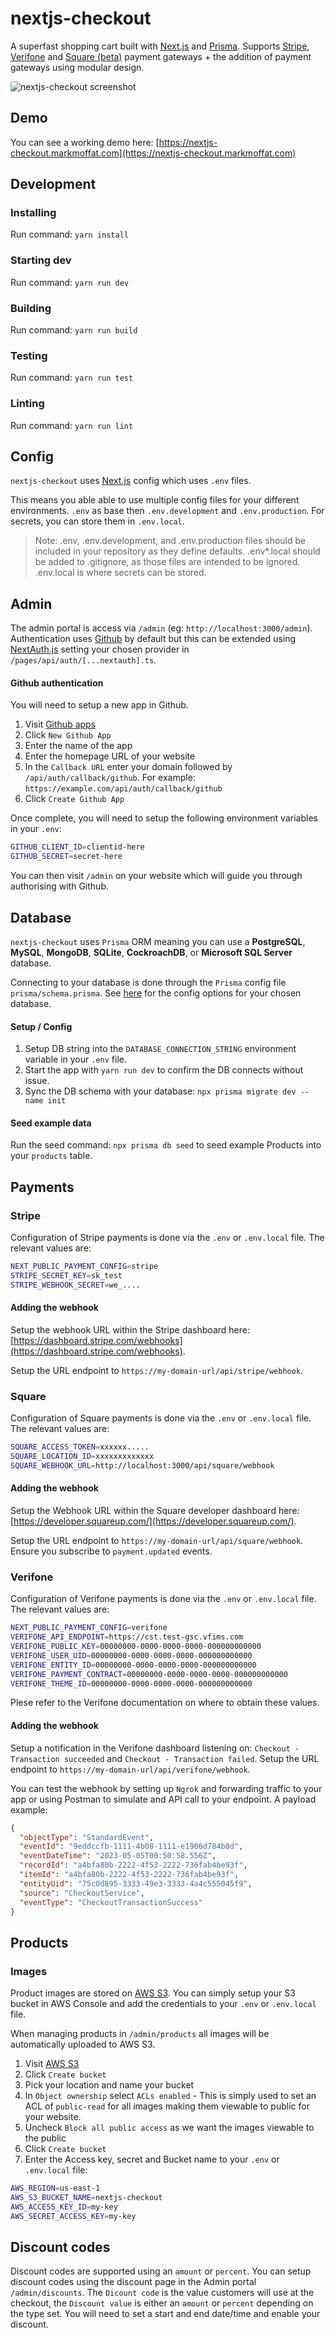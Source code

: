 # nextjs-checkout

A superfast shopping cart built with [Next.js](https://nextjs.org/) and [Prisma](https://www.prisma.io). Supports [Stripe](https://stripe.com/), [Verifone](https://verifone.cloud/) and [Square (beta)](https://squareup.com/) payment gateways + the addition of payment gateways using modular design.

![nextjs-checkout screenshot](https://nextjs-checkout.markmoffat.com/screenshot.jpg)

## Demo

You can see a working demo here: [https://nextjs-checkout.markmoffat.com](https://nextjs-checkout.markmoffat.com)

## Development

### Installing

Run command: `yarn install`

### Starting dev

Run command: `yarn run dev`

### Building

Run command: `yarn run build`

### Testing

Run command: `yarn run test`

### Linting

Run command: `yarn run lint`

## Config

`nextjs-checkout` uses [Next.js](https://nextjs.org/) config which uses `.env` files.

This means you able able to use multiple config files for your different environments. `.env` as base then `.env.development` and `.env.production`. For secrets, you can store them in `.env.local`.

> Note: .env, .env.development, and .env.production files should be included in your repository as they define defaults. .env*.local should be added to .gitignore, as those files are intended to be ignored. .env.local is where secrets can be stored.

## Admin

The admin portal is access via `/admin` (eg: `http://localhost:3000/admin`). Authentication uses [Github](https://github.com/mrvautin/nextjs-checkout?tab=readme-ov-file#github-authentication) by default but this can be extended using [NextAuth.js](https://next-auth.js.org/) setting your chosen  provider in `/pages/api/auth/[...nextauth].ts`.

#### Github authentication

You will need to setup a new app in Github.

1. Visit [Github apps](https://github.com/settings/apps)
2. Click `New Github App`
3. Enter the name of the app
4. Enter the homepage URL of your website
5. In the `Callback URL` enter your domain followed by `/api/auth/callback/github`. For example: `https://example.com/api/auth/callback/github`
6. Click `Create Github App`

Once complete, you will need to setup the following environment variables in your `.env`:

```sh
GITHUB_CLIENT_ID=clientid-here
GITHUB_SECRET=secret-here
```

You can then visit `/admin` on your website which will guide you through authorising with Github.

## Database

`nextjs-checkout` uses `Prisma` ORM meaning you can use a **PostgreSQL**, **MySQL**, **MongoDB**, **SQLite**, **CockroachDB**, or **Microsoft SQL Server** database. 

Connecting to your database is done through the `Prisma` config file `prisma/schema.prisma`. See [here](https://www.prisma.io/docs/concepts/database-connectors) for the config options for your chosen database.

#### Setup / Config

1. Setup DB string into the `DATABASE_CONNECTION_STRING` environment variable in your `.env` file.
2. Start the app with `yarn run dev` to confirm the DB connects without issue.
3. Sync the DB schema with your database: `npx prisma migrate dev --name init`

#### Seed example data

Run the seed command: `npx prisma db seed` to seed example Products into your `products` table.

## Payments

### Stripe

Configuration of Stripe payments is done via the `.env` or `.env.local` file. The relevant values are:

``` sh
NEXT_PUBLIC_PAYMENT_CONFIG=stripe
STRIPE_SECRET_KEY=sk_test
STRIPE_WEBHOOK_SECRET=we_....
```

#### Adding the webhook

Setup the webhook URL within the Stripe dashboard here: [https://dashboard.stripe.com/webhooks](https://dashboard.stripe.com/webhooks). 

Setup the URL endpoint to `https://my-domain-url/api/stripe/webhook`.

### Square

Configuration of Square payments is done via the `.env` or `.env.local` file. The relevant values are:

``` sh
SQUARE_ACCESS_TOKEN=xxxxxx.....
SQUARE_LOCATION_ID=xxxxxxxxxxxxx
SQUARE_WEBHOOK_URL=http://localhost:3000/api/square/webhook
```

#### Adding the webhook

Setup the Webhook URL within the Square developer dashboard here: [https://developer.squareup.com/](https://developer.squareup.com/). 

Setup the URL endpoint to `https://my-domain-url/api/square/webhook`. Ensure you subscribe to `payment.updated` events. 

### Verifone

Configuration of Verifone payments is done via the `.env` or `.env.local` file. The relevant values are:

``` sh
NEXT_PUBLIC_PAYMENT_CONFIG=verifone
VERIFONE_API_ENDPOINT=https://cst.test-gsc.vfims.com
VERIFONE_PUBLIC_KEY=00000000-0000-0000-0000-000000000000
VERIFONE_USER_UID=00000000-0000-0000-0000-000000000000
VERIFONE_ENTITY_ID=00000000-0000-0000-0000-000000000000
VERIFONE_PAYMENT_CONTRACT=00000000-0000-0000-0000-000000000000
VERIFONE_THEME_ID=00000000-0000-0000-0000-000000000000
```

Plese refer to the Verifone documentation on where to obtain these values. 

#### Adding the webhook

Setup a notification in the Verifone dashboard listening on: `Checkout - Transaction succeeded` and `Checkout - Transaction failed`. Setup the URL endpoint to `https://my-domain-url/api/verifone/webhook`.

You can test the webhook by setting up `Ngrok` and forwarding traffic to your app or using Postman to simulate and API call to your endpoint. A payload example:

``` json
{
  "objectType": "StandardEvent",
  "eventId": "9eddccfb-1111-4b08-1111-e1906d784b8d",
  "eventDateTime": "2023-05-05T00:50:58.556Z",
  "recordId": "a4bfa80b-2222-4f53-2222-736fab4be93f",
  "itemId": "a4bfa80b-2222-4f53-2222-736fab4be93f",
  "entityUid": "75c0d895-3333-49e3-3333-4a4c555045f9",
  "source": "CheckoutService",
  "eventType": "CheckoutTransactionSuccess"
}
```

## Products

### Images

Product images are stored on [AWS S3](https://aws.amazon.com/s3/). You can simply setup your S3 bucket in AWS Console and add the credentials to your `.env` or `.env.local` file. 

When managing products in `/admin/products` all images will be automatically uploaded to AWS S3.

1. Visit [AWS S3](https://aws.amazon.com/s3/)
2. Click `Create bucket`
3. Pick your location and name your bucket
4. In `Object ownership` select `ACLs enabled` - This is simply used to set an ACL of `public-read` for all images making them viewable to public for your website.
5. Uncheck `Block all public access` as we want the images viewable to the public
6. Click `Create bucket`
7. Enter the Access key, secret and Bucket name to your `.env` or `.env.local` file:

``` bash
AWS_REGION=us-east-1
AWS_S3_BUCKET_NAME=nextjs-checkout
AWS_ACCESS_KEY_ID=my-key
AWS_SECRET_ACCESS_KEY=my-key
```

## Discount codes

Discount codes are supported using an `amount` or `percent`. You can setup discount codes using the discount page in the Admin portal `/admin/discounts`. The `Dicount code` is the value customers will use at the checkout, the `Discount value` is either an `amount` or `percent` depending on the type set. You will need to set a start and end date/time and enable your discount.